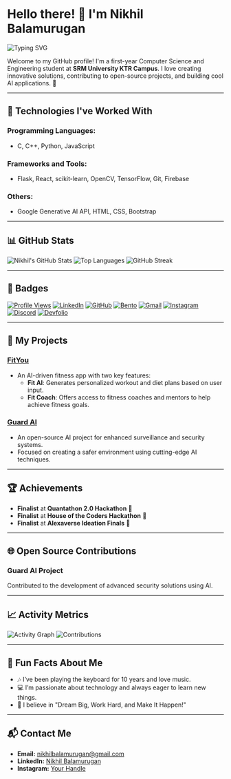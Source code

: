 # Hello there! 👋 I'm **Nikhil Balamurugan**

![Typing SVG](https://readme-typing-svg.herokuapp.com?font=Poppins&size=30&duration=4000&color=FF4F00&center=true&lines=Computer+Science+Student;AI+Enthusiast;Tech+Lover+%F0%9F%92%BB;Hackathon+Finalist+%F0%9F%8F%86;Open-Source+Contributor)

Welcome to my GitHub profile! I'm a first-year Computer Science and Engineering student at **SRM University KTR Campus**. I love creating innovative solutions, contributing to open-source projects, and building cool AI applications. 🚀

---

## 🚀 Technologies I've Worked With

### **Programming Languages:**
- C, C++, Python, JavaScript

### **Frameworks and Tools:**
- Flask, React, scikit-learn, OpenCV, TensorFlow, Git, Firebase

### **Others:**
- Google Generative AI API, HTML, CSS, Bootstrap

---

## 📊 GitHub Stats

![Nikhil's GitHub Stats](https://github-readme-stats.vercel.app/api?username=Nikhil210206&show_icons=true&theme=radical)
![Top Languages](https://github-readme-stats.vercel.app/api/top-langs/?username=Nikhil210206&layout=compact&theme=radical)
![GitHub Streak](https://github-readme-streak-stats.herokuapp.com/?user=Nikhil210206&theme=radical)

---

## 🌟 Badges

[![Profile Views](https://komarev.com/ghpvc/?username=Nikhil210206&color=blue)](https://github.com/Nikhil210206)
[![LinkedIn](https://img.shields.io/badge/LinkedIn-%230077B5.svg?style=for-the-badge&logo=linkedin&logoColor=white)](https://www.linkedin.com/in/nikhilbalamurugan/)
[![GitHub](https://img.shields.io/badge/GitHub-%23121011.svg?style=for-the-badge&logo=github&logoColor=white)](https://github.com/Nikhil210206)
[![Bento](https://img.shields.io/badge/Bento-%23001111.svg?style=for-the-badge&logo=bento&logoColor=white)](https://bento.me/nikhilbalamurugan)
[![Gmail](https://img.shields.io/badge/Gmail-%23D14836.svg?style=for-the-badge&logo=gmail&logoColor=white)](mailto:nikhilbalamurugan@gmail.com)
[![Instagram](https://img.shields.io/badge/Instagram-%23E4405F.svg?style=for-the-badge&logo=instagram&logoColor=white)](https://www.instagram.com/your_handle/)
[![Discord](https://img.shields.io/badge/Discord-%237289DA.svg?style=for-the-badge&logo=discord&logoColor=white)]()
[![Devfolio](https://img.shields.io/badge/Devfolio-%23410086.svg?style=for-the-badge&logo=dev.to&logoColor=white)](https://devfolio.co/@nikhil210206)

---

## 💼 My Projects

### **[FitYou](https://github.com/Nikhil210206/FitYou)**  
- An AI-driven fitness app with two key features: 
  - **Fit AI**: Generates personalized workout and diet plans based on user input.
  - **Fit Coach**: Offers access to fitness coaches and mentors to help achieve fitness goals.

### **[Guard AI](https://github.com/Nikhil210206/GuardAI)**
- An open-source AI project for enhanced surveillance and security systems.
- Focused on creating a safer environment using cutting-edge AI techniques.

---

## 🏆 Achievements

- **Finalist** at **Quantathon 2.0 Hackathon** 🏅
- **Finalist** at **House of the Coders Hackathon** 🥈
- **Finalist** at **Alexaverse Ideation Finals** 🌟

---

## 🌐 Open Source Contributions

### **Guard AI Project**
Contributed to the development of advanced security solutions using AI.

---

## 📈 Activity Metrics

![Activity Graph](https://github-profile-summary-cards.vercel.app/api/cards/profile-details?username=Nikhil210206&theme=radical)
![Contributions](https://github-readme-stats.vercel.app/api?username=Nikhil210206&count_private=true&theme=radical&show_icons=true&include_all_commits=true)

---

## 🎉 Fun Facts About Me

- 🎶 I’ve been playing the keyboard for 10 years and love music.
- 💻 I’m passionate about technology and always eager to learn new things.
- 🌟 I believe in "Dream Big, Work Hard, and Make It Happen!"

---

## 📬 Contact Me

- **Email:** [nikhilbalamurugan@gmail.com](mailto:nikhilbalamurugan@gmail.com)
- **LinkedIn:** [Nikhil Balamurugan](https://www.linkedin.com/in/nikhilbalamurugan/)
- **Instagram:** [Your Handle](https://www.instagram.com/your_handle/)
